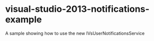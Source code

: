 visual-studio-2013-notifications-example
========================================

A sample showing how to use the new IVsUserNotificationsService

